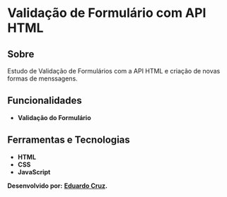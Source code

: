 # Validação de Formulário com API HTML

## Sobre

Estudo de Validação de Formulários com a API HTML e criação de novas formas de menssagens.

## Funcionalidades

- **Validação do Formulário**

## Ferramentas e Tecnologias

- **HTML**
- **CSS**
- **JavaScript**

**Desenvolvido por:**
**[Eduardo Cruz](https://github.com/edcruz29/).**
